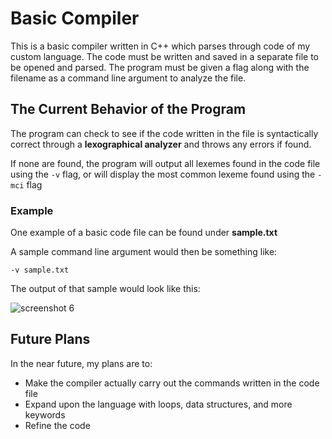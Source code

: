 # Basic Compiler

This is a basic compiler written in C++ which parses through code of my custom language. The code must be written and saved in a separate file to be opened and parsed. The program must be given a flag along with the filename as a command line argument to analyze the file.

## The Current Behavior of the Program

The program can check to see if the code written in the file is syntactically correct through a **lexographical analyzer** and throws any errors if found.

If none are found, the program will output all lexemes found in the code file using the ```-v``` flag, or will display the most common lexeme found using the ```-mci``` flag

### Example

One example of a basic code file can be found under **sample.txt**

A sample command line argument would then be something like:

```-v sample.txt```

The output of that sample would look like this:

![screenshot 6](https://user-images.githubusercontent.com/38062430/45729606-39de6000-bb9b-11e8-8f45-a68e1ee4334e.png)


## Future Plans

In the near future, my plans are to:
- Make the compiler actually carry out the commands written in the code file
- Expand upon the language with loops, data structures, and more keywords
- Refine the code
